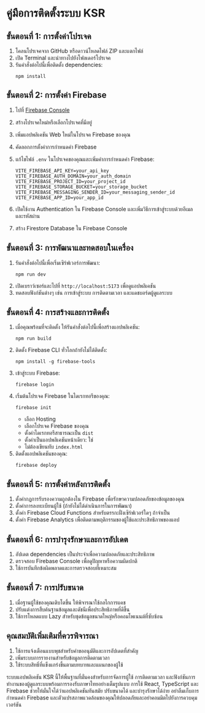 # คู่มือการติดตั้งระบบ KSR

## ขั้นตอนที่ 1: การตั้งค่าโปรเจค

1. โคลนโปรเจคจาก GitHub หรือดาวน์โหลดไฟล์ ZIP และแตกไฟล์
2. เปิด Terminal และนำทางไปยังโฟลเดอร์โปรเจค
3. รันคำสั่งต่อไปนี้เพื่อติดตั้ง dependencies:
   ```
   npm install
   ```

## ขั้นตอนที่ 2: การตั้งค่า Firebase

1. ไปที่ [Firebase Console](https://console.firebase.google.com/)
2. สร้างโปรเจคใหม่หรือเลือกโปรเจคที่มีอยู่
3. เพิ่มแอปพลิเคชัน Web ใหม่ในโปรเจค Firebase ของคุณ
4. คัดลอกการตั้งค่าการกำหนดค่า Firebase
5. แก้ไขไฟล์ `.env` ในโปรเจคของคุณและเพิ่มค่าการกำหนดค่า Firebase:

   ```
   VITE_FIREBASE_API_KEY=your_api_key
   VITE_FIREBASE_AUTH_DOMAIN=your_auth_domain
   VITE_FIREBASE_PROJECT_ID=your_project_id
   VITE_FIREBASE_STORAGE_BUCKET=your_storage_bucket
   VITE_FIREBASE_MESSAGING_SENDER_ID=your_messaging_sender_id
   VITE_FIREBASE_APP_ID=your_app_id
   ```

6. เปิดใช้งาน Authentication ใน Firebase Console และเพิ่มวิธีการเข้าสู่ระบบด้วยอีเมลและรหัสผ่าน
7. สร้าง Firestore Database ใน Firebase Console

## ขั้นตอนที่ 3: การพัฒนาและทดสอบในเครื่อง

1. รันคำสั่งต่อไปนี้เพื่อเริ่มเซิร์ฟเวอร์การพัฒนา:
   ```
   npm run dev
   ```
2. เปิดเบราว์เซอร์และไปที่ `http://localhost:5173` เพื่อดูแอปพลิเคชัน
3. ทดสอบฟังก์ชันต่างๆ เช่น การเข้าสู่ระบบ การติดตามเวลา และแดชบอร์ดผู้ดูแลระบบ

## ขั้นตอนที่ 4: การสร้างและการติดตั้ง

1. เมื่อคุณพร้อมที่จะติดตั้ง ให้รันคำสั่งต่อไปนี้เพื่อสร้างแอปพลิเคชัน:
   ```
   npm run build
   ```
2. ติดตั้ง Firebase CLI ทั่วโลกถ้ายังไม่ได้ติดตั้ง:
   ```
   npm install -g firebase-tools
   ```
3. เข้าสู่ระบบ Firebase:
   ```
   firebase login
   ```
4. เริ่มต้นโปรเจค Firebase ในไดเรกทอรีของคุณ:
   ```
   firebase init
   ```
   - เลือก Hosting
   - เลือกโปรเจค Firebase ของคุณ
   - ตั้งค่าไดเรกทอรีสาธารณะเป็น `dist`
   - ตั้งค่าเป็นแอปพลิเคชันหน้าเดียว: ใช่
   - ไม่ต้องเขียนทับ `index.html`
5. ติดตั้งแอปพลิเคชันของคุณ:
   ```
   firebase deploy
   ```

## ขั้นตอนที่ 5: การตั้งค่าหลังการติดตั้ง

1. ตั้งค่ากฎการรับรองความถูกต้องใน Firebase เพื่อรักษาความปลอดภัยของข้อมูลของคุณ
2. ตั้งค่าการลงทะเบียนผู้ใช้ (ถ้ายังไม่ได้ดำเนินการในการพัฒนา)
3. ตั้งค่า Firebase Cloud Functions สำหรับตรรกะฝั่งเซิร์ฟเวอร์ใดๆ ถ้าจำเป็น
4. ตั้งค่า Firebase Analytics เพื่อติดตามพฤติกรรมของผู้ใช้และประสิทธิภาพของแอป

## ขั้นตอนที่ 6: การบำรุงรักษาและการอัปเดต

1. อัปเดต dependencies เป็นประจำเพื่อความปลอดภัยและประสิทธิภาพ
2. ตรวจสอบ Firebase Console เพื่อดูปัญหาหรือความผิดปกติ
3. ใช้การบันทึกข้อผิดพลาดและการตรวจสอบที่เหมาะสม

## ขั้นตอนที่ 7: การปรับขนาด

1. เมื่อฐานผู้ใช้ของคุณเติบโตขึ้น ให้พิจารณาใช้กลไกการแคช
2. ปรับแต่งการสืบค้นฐานข้อมูลและดัชนีเพื่อประสิทธิภาพที่ดีขึ้น
3. ใช้การโหลดแบบ Lazy สำหรับชุดข้อมูลขนาดใหญ่หรือคอมโพเนนต์ที่ซับซ้อน

## คุณสมบัติเพิ่มเติมที่ควรพิจารณา

1. ใช้การแจ้งเตือนแบบพุชสำหรับคำขออนุมัติและการอัปเดตที่สำคัญ
2. เพิ่มระบบการรายงานสำหรับข้อมูลการติดตามเวลา
3. ใช้ระบบสิทธิ์ที่แข็งแกร่งขึ้นตามบทบาทและแผนกของผู้ใช้

ระบบแอปพลิเคชัน KSR นี้ให้พื้นฐานที่มั่นคงสำหรับการจัดการผู้ใช้ การติดตามเวลา และฟังก์ชันการทำงานของผู้ดูแลระบบพร้อมการรองรับภาษาไทยอย่างเต็มรูปแบบ การใช้ React, TypeScript และ Firebase ช่วยให้มั่นใจได้ว่าแอปพลิเคชันทันสมัย ปรับขนาดได้ และบำรุงรักษาได้ง่าย อย่าลืมเก็บการกำหนดค่า Firebase และตัวแปรสภาพแวดล้อมของคุณให้ปลอดภัยและอย่าคอมมิตไปยังการควบคุมเวอร์ชัน